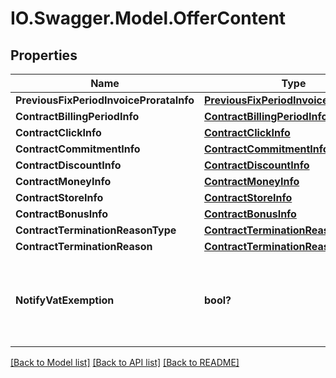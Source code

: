 # IO.Swagger.Model.OfferContent
## Properties

Name | Type | Description | Notes
------------ | ------------- | ------------- | -------------
**PreviousFixPeriodInvoiceProrataInfo** | [**PreviousFixPeriodInvoiceProrataInfo**](PreviousFixPeriodInvoiceProrataInfo.md) |  | 
**ContractBillingPeriodInfo** | [**ContractBillingPeriodInfo**](ContractBillingPeriodInfo.md) |  | 
**ContractClickInfo** | [**ContractClickInfo**](ContractClickInfo.md) |  | 
**ContractCommitmentInfo** | [**ContractCommitmentInfo**](ContractCommitmentInfo.md) |  | 
**ContractDiscountInfo** | [**ContractDiscountInfo**](ContractDiscountInfo.md) |  | 
**ContractMoneyInfo** | [**ContractMoneyInfo**](ContractMoneyInfo.md) |  | 
**ContractStoreInfo** | [**ContractStoreInfo**](ContractStoreInfo.md) |  | 
**ContractBonusInfo** | [**ContractBonusInfo**](ContractBonusInfo.md) |  | 
**ContractTerminationReasonType** | [**ContractTerminationReasonType**](ContractTerminationReasonType.md) |  | [optional] 
**ContractTerminationReason** | [**ContractTerminationReason**](ContractTerminationReason.md) |  | [optional] 
**NotifyVatExemption** | **bool?** | Internal usage: Indicates if we have to notify you about VAT exemption. | 

[[Back to Model list]](../README.md#documentation-for-models) [[Back to API list]](../README.md#documentation-for-api-endpoints) [[Back to README]](../README.md)

